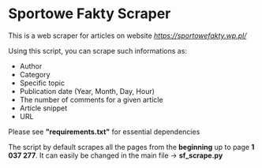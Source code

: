 # Sportowe Fakty Scraper
This is a web scraper for articles on website *https://sportowefakty.wp.pl/*

Using this script, you can scrape such informations as: 
- Author
- Category
- Specific topic
- Publication date (Year, Month, Day, Hour)
- The number of comments for a given article
- Article snippet
- URL

Please see **"requirements.txt"** for essential dependencies

The script by default scrapes all the pages from the **beginning** up to page **1 037 277**. It can easily be changed in the main file -> **sf_scrape.py**
